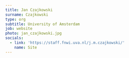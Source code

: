 ```yaml
---
title: Jan Czajkowski
surname: Czajkowski
type: org
subtitle: University of Amsterdam
job: website
photo: jan_czajkowski.jpg
socials:
  - link: 'https://staff.fnwi.uva.nl/j.m.czajkowski/'
    name: Site
---
```

